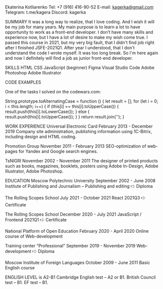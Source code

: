 Ekaterina Kotliarenko
Tel: +7 (916) 416-90-52
E-mail: kagerka@gmail.com
Telegram: t.me/kagera
Discord: kagerka

SUMMARY
It was a long way to realize, that I love coding. And I wish it will be my job for many years. My main purpose is to learn a lot to have opportunity to work as a front-end developer. I don’t have many skills and experience now, but I have a lot of desire to make my wish come true. I passed this course in 2021, but my very big fault, that I didn't find job right after I finished JSFE-2021Q1. After year I understood, that I don't understand the code I wrote myself. It was too long break. So I'm here again and now I definitely will find a job as junior front-end developer.

SKILLS
HTML
CSS
JavaScript (beginner)
Figma
Visual Studio Code
Adobe Photoshop
Adobe Illustrator

CODE EXAMPLES

One of the tasks I solved on the codewars.com:

String.prototype.toAlternatingCase = function () {
let result = [];
for (let i = 0; i < this.length; i++) {
if (this[i] == this[i].toUpperCase()) {
result.push(this[i].toLowerCase());
} else {
result.push(this[i].toUpperCase());
}
}
return result.join('');
}

WORK EXPERIENCE
Universal Electronic Card
February 2013 - December 2019
Company site administration, publishing information using 1C-Bitrix, including design and HTML coding.

Promotion Group
November 2011 - February 2013
SEO-optimization of web-pages for Yandex and Google search engines.

TsNIGRI
November 2002 - November 2011
The designer of printed products such as books, magazines, booklets, posters using Adobe In-Design, Adobe Illustrator, Adobe Photoshop.

EDUCATION
Moscow Polytechnic University
September 2002 - June 2008
Institute of Publishing and Journalism – Publishing and editing 🢧 Diploma

The Rolling Scopes School
July 2021 - October 2021
React 2021Q3 🢧 Certificate

The Rolling Scopes School
December 2020 - July 2021
JavaScript / Frontend 2021Q1 🢧 Certificate

National Platform of Open Education
February 2020 - April 2020
Online course of Web-development

Training center “Professional”
September 2019 - November 2019
Web-development 🢧 Diploma

Moscow Institute of Foreign Languages
October 2009 - June 2011
Basic English course

ENGLISH LEVEL is A2-B1
Cambridge English test – A2 or B1.
British Council test – B1.
EF test – B1.
